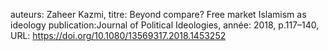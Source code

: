 auteurs: Zaheer Kazmi, 
titre: Beyond compare? Free market Islamism as ideology
publication:Journal of Political Ideologies, 
année: 2018, 
p.117–140,
URL: https://doi.org/10.1080/13569317.2018.1453252

